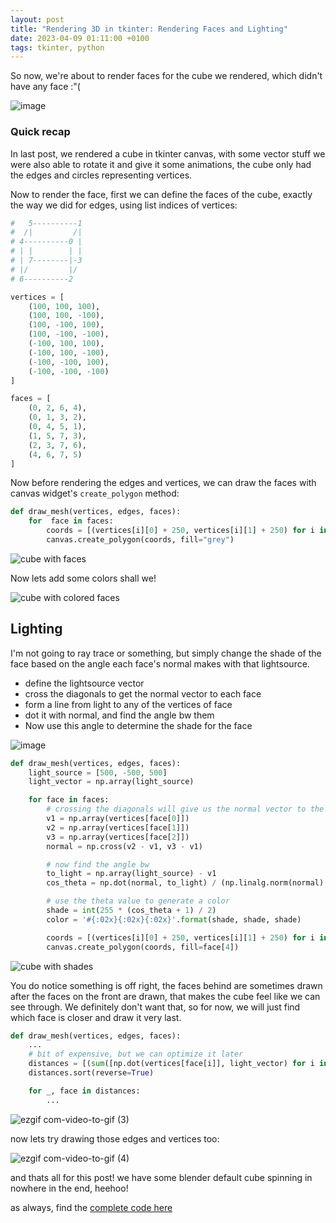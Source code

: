 ```yaml
---
layout: post
title: "Rendering 3D in tkinter: Rendering Faces and Lighting"
date: 2023-04-09 01:11:00 +0100
tags: tkinter, python
---
```


So now, we're about to render faces for the cube we rendered, which didn't have any face :"(

![image](https://user-images.githubusercontent.com/70792552/230889367-fc574b89-c99d-43eb-a032-6ab34bb3c4b0.png)

### Quick recap

In last post, we rendered a cube in tkinter canvas, with some vector stuff we were also able to rotate it and give it some animations, the cube only had the edges and circles representing vertices.

Now to render the face, first we can define the faces of the cube, exactly the way we did for edges, using list indices of vertices:

```py
#   5----------1
#  /|         /|
# 4----------0 |
# | |        | |
# | 7--------|-3
# |/         |/
# 6----------2

vertices = [
    (100, 100, 100),
    (100, 100, -100),
    (100, -100, 100),
    (100, -100, -100),
    (-100, 100, 100),
    (-100, 100, -100),
    (-100, -100, 100),
    (-100, -100, -100)
]

faces = [
    (0, 2, 6, 4),
    (0, 1, 3, 2),
    (0, 4, 5, 1),
    (1, 5, 7, 3),
    (2, 3, 7, 6),
    (4, 6, 7, 5)
]
```

Now before rendering the edges and vertices, we can draw the faces with canvas widget's `create_polygon` method:

```py
def draw_mesh(vertices, edges, faces):
    for  face in faces:
        coords = [(vertices[i][0] + 250, vertices[i][1] + 250) for i in face]
        canvas.create_polygon(coords, fill="grey")
```

![cube with faces](https://user-images.githubusercontent.com/70792552/230891554-f92d5620-f700-4360-8323-a59ac6825c41.gif)

Now lets add some colors shall we!

![cube with colored faces](https://user-images.githubusercontent.com/70792552/230891635-70c7a339-cafd-431a-9ede-85069585751f.gif)

## Lighting

I'm not going to ray trace or something, but simply change the shade of the face based on the angle each face's normal makes with that lightsource.

- define the lightsource vector
- cross the diagonals to get the normal vector to each face
- form a line from light to any of the vertices of face
- dot it with normal, and find the angle bw them
- Now use this angle to determine the shade for the face

![image](https://user-images.githubusercontent.com/70792552/230915633-b7bf2944-0a71-4bb4-b0c1-e80a66b6925b.png)

```py
def draw_mesh(vertices, edges, faces):
    light_source = [500, -500, 500]
    light_vector = np.array(light_source)

    for face in faces:
        # crossing the diagonals will give us the normal vector to the face
        v1 = np.array(vertices[face[0]])
        v2 = np.array(vertices[face[1]])
        v3 = np.array(vertices[face[2]])
        normal = np.cross(v2 - v1, v3 - v1)

        # now find the angle bw
        to_light = np.array(light_source) - v1
        cos_theta = np.dot(normal, to_light) / (np.linalg.norm(normal) * np.linalg.norm(to_light))

        # use the theta value to generate a color
        shade = int(255 * (cos_theta + 1) / 2)
        color = '#{:02x}{:02x}{:02x}'.format(shade, shade, shade)

        coords = [(vertices[i][0] + 250, vertices[i][1] + 250) for i in face if isinstance(i, int)]
        canvas.create_polygon(coords, fill=face[4])
```

![cube with shades](https://user-images.githubusercontent.com/70792552/230897796-0ea0fb75-9d49-4c01-8753-1a6ffa877658.gif)

You do notice something is off right, the faces behind are sometimes drawn after the faces on the front are drawn, that makes the cube feel like we can see through. We definitely don't want that, so for now, we will just find which face is closer and draw it very last.

```py
def draw_mesh(vertices, edges, faces):
    ...
    # bit of expensive, but we can optimize it later
    distances = [(sum([np.dot(vertices[face[i]], light_vector) for i in range(len(face))])/3, face) for face in faces]
    distances.sort(reverse=True)

    for _, face in distances:
        ...
```

![ezgif com-video-to-gif (3)](https://user-images.githubusercontent.com/70792552/230898746-a0d5faaf-f773-4889-8047-96d15795e827.gif)

now lets try drawing those edges and vertices too:

![ezgif com-video-to-gif (4)](https://user-images.githubusercontent.com/70792552/230899029-c642e875-486c-418f-bb27-127fd647a3b9.gif)

and thats all for this post! we have some blender default cube spinning in nowhere in the end, heehoo!

as always, find the [complete code here](https://gist.github.com/billyeatcookies/a60fe615253ca8af7cdbf0fc94f5e021)
